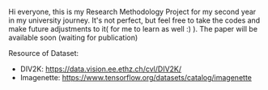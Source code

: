 Hi everyone, this is my Research Methodology Project for my second year in my university journey. It's not perfect, but feel free to take the codes and make future adjustments to it( for me to learn as well :) ). The paper will be available soon (waiting for publication)

Resource of Dataset:
- DIV2K: https://data.vision.ee.ethz.ch/cvl/DIV2K/
- Imagenette: https://www.tensorflow.org/datasets/catalog/imagenette

